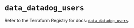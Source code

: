 # `data_datadog_users`

Refer to the Terraform Registry for docs: [`data_datadog_users`](https://registry.terraform.io/providers/datadog/datadog/3.60.1/docs/data-sources/users).
